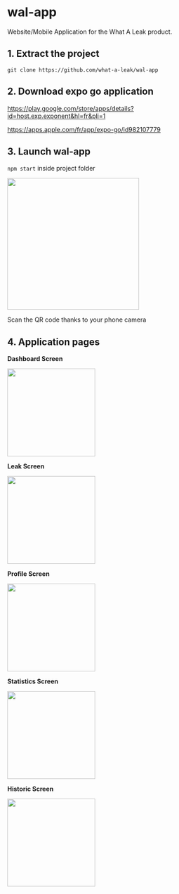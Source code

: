 # wal-app
Website/Mobile Application for the What A Leak product.

## 1. Extract the project
`git clone https://github.com/what-a-leak/wal-app`

## 2. Download expo go application

https://play.google.com/store/apps/details?id=host.exp.exponent&hl=fr&pli=1

https://apps.apple.com/fr/app/expo-go/id982107779

## 3. Launch wal-app 
`npm start` inside project folder

<img src="https://github.com/user-attachments/assets/6828ae91-709e-4245-8e1b-d2e2ddbab72b" width="300" />

Scan the QR code thanks to your phone camera

## 4. Application pages

**Dashboard Screen**

<img src="https://github.com/user-attachments/assets/e86d28e5-c304-4f87-b690-7cb54de816fd" width="200" />

**Leak Screen**

<img src="https://github.com/user-attachments/assets/e065b4af-cf38-4982-b338-a562fdc2c721" width="200" />

**Profile Screen**

<img src="https://github.com/user-attachments/assets/737bd360-4c6e-477a-b090-aade3abe5161" width="200" />

**Statistics Screen**

<img src="https://github.com/user-attachments/assets/c6083211-9955-4240-90d7-e53d6d5041fa" width="200" />

**Historic Screen**

<img src="https://github.com/user-attachments/assets/ecb9473a-49fe-468a-8975-688b490652a7" width="200" />



